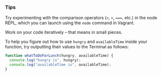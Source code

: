 ### Tips

Try experimenting with the comparison operators (`<`, `>`, `===`, etc.) in the node REPL, which you can launch using the `node` command in Vagrant.

Work on your code iteratively – that means in small pieces. 

To help you figure out how to use `hungry` and `availableTime` inside your function, try outputting their values to the Terminal as follows: 
```javascript
function whatToDoForLunch(hungry, availableTime) {
  console.log("hungry is", hungry);
  console.log("availableTime is", availableTime);
}
```

